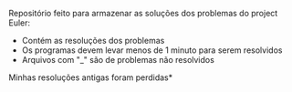 Repositório feito para armazenar as soluções dos problemas do project Euler:

- Contém as resoluções dos problemas
- Os programas devem levar menos de 1 minuto para serem resolvidos
- Arquivos com "_" são de problemas não resolvidos
  
Minhas resoluções antigas foram perdidas*


